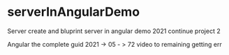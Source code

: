 # serverInAngularDemo

Server create and bluprint server in angular demo 2021 continue project 2

Angular the complete guid 2021 -> 05 - > 72 video to remaining getting err
